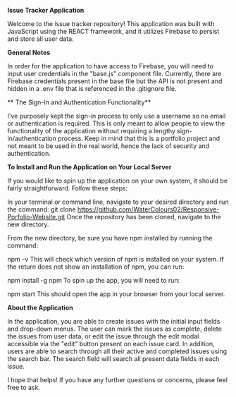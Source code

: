 **Issue Tracker Application**


Welcome to the issue tracker repository! This application was built with JavaScript using the REACT framework, and it utilizes Firebase to persist and store all user data.



**General Notes**


In order for the application to have access to Firebase, you will need to input user credentials in the "base.js" component file. Currently, there are Firebase credentials present in the base file but the API is not present and hidden in a .env file that is referenced in the .gitignore file.


**
The Sign-In and Authentication Functionality**

I've purposely kept the sign-in process to only use a username so no email or authentication is required. This is only meant to allow people to view the functionality of the application without requiring a lengthy sign-in/authentication process. Keep in mind that this is a portfolio project and not meant to be used in the real world, hence the lack of security and authentication.



**To Install and Run the Application on Your Local Server**

If you would like to spin up the application on your own system, it should be fairly straightforward. Follow these steps:

In your terminal or command line, navigate to your desired directory and run the command:
git clone https://github.com/WaterColours02/Responsive-Porfolio-Website.git
Once the repository has been cloned, navigate to the new directory.

From the new directory, be sure you have npm installed by running the command:

npm -v
This will check which version of npm is installed on your system. If the return does not show an installation of npm, you can run:

npm install -g npm
To spin up the app, you will need to run:


npm start
This should open the app in your browser from your local server.




**About the Application**

In the application, you are able to create issues with the initial input fields and drop-down menus. The user can mark the issues as complete, delete the issues from user data, or edit the issue through the edit modal accessible via the "edit" button present on each issue card. In addition, users are able to search through all their active and completed issues using the search bar. The search field will search all present data fields in each issue.

I hope that helps! If you have any further questions or concerns, please feel free to ask.
